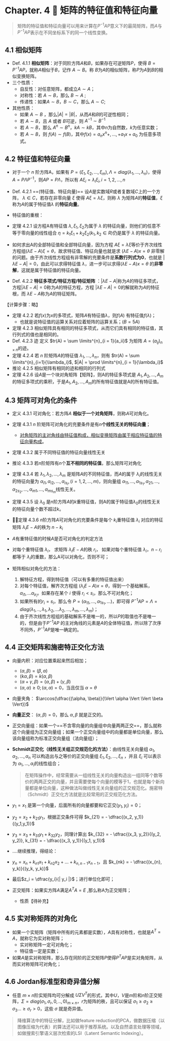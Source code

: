 # Chapter. 4 🐳 矩阵的特征值和特征向量

> 矩阵的特征值和特征向量可以用来计算在$P^{-1}AP$意义下的最简矩阵，而$A$与$P^{-1}AP$表示在不同坐标系下的同一个线性变换。

## 4.1 相似矩阵
- Def. 4.1.1 **相似矩阵**：对于同阶方阵$A$和$B$，如果存在可逆矩阵$P$，使得 $B= P^{-1}AP$，就称$A$相似于$B$，记作 $A \sim B$。称 $B$为$A$的相似矩阵，称$P$为$A$到$B$的相似变换矩阵。
- 三个性质：
    - 自反性：对任意矩阵，都成立$A \sim A$；
    - 对称性：若 $A \sim B$，那么 $B \sim A$ ;
    - 传递性：如果$A \sim B， B \sim C$，那么 $A \sim C$;
- 其他性质：
    - 如果 $A \sim B$ ，那么$|A| = |B|$，从而$A$和$B$的可逆性相同；
    - 若 $A \sim B$，且 $A$ 或者 $B$可逆，则 $A^{-1} \sim B^{-1}$
    - 若 $A \sim B$，那么 $A^{n} \sim B^{n}，kA \sim kB$，其中$n$为自然数，$k$为任意实数；
    - 若 $A \sim B$，则 $f(A) \sim f(B)$，其中$f(x) = a_n x^{n} +,..., + a_1 x + a_0$ 为任意多项式。

## 4.2 特征值和特征向量

- 对于一个 $n$ 阶方阵A，如果有 $P = (\xi_1, \xi_2, ..., \xi_m), \Lambda = diag(\lambda_1,...,\lambda_n)$，使得$A = P \Lambda P^{-1}$，则$AP = P\Lambda$，所以有 $A\xi_i = \lambda_i \xi_i, i = 1,2,...,n$ 

- Def. 4.2.1 ==(特征值、特征向量)== 设$A$是实数域$R$或者复数域$C$上的一个方阵， $\lambda \in C$，若存在非零向量 $\xi$ 使得 $A \xi =\lambda \xi$，则称 $\lambda$ 为矩阵$A$的**特征值**，$\xi$ 称为$A$的属于特征值$\lambda$ 的**特征向量**。

- 特征值的重根：
  
- 定理 4.2.1 设方程A有特征值 $\lambda, \xi_1, \xi_2$为属于 $\lambda$ 的特征向量，则他们的任意不等于零向量的线性组合 $\eta = k_1 \xi_1 + k_2 \xi_2 (k_1, k_2 \in R)$仍是属于 $\lambda$ 的特征向量。
- 如何求出A的全部特征值和全部特征向量，因为方程 $A \xi = \lambda \xi$等价于齐次线性方程组$(\lambda E - A)\xi = \theta$，故求特征值、特征向量也就是求 $(\lambda E - A)x = \theta$ 非零解的问题。由于齐次线性方程组有非零解的充要条件是**系数行列式为0**，也就是 $|\lambda E - A| = 0$，由此可以求得特征值 $\lambda$，进一步可以求得$(\lambda E - A)x = \theta$ 的**非零解**，这就是属于特征值的特征向量。

- Def. 4.2.2 **特征多项式/特征方程/特征矩阵** ：$|\lambda E - A|$称为$A$的特征多项式，方程$|\lambda E - A| = 0$称为$A$的特征方程，方程 $|\lambda E - A| = 0$的解就称为$A$的特征根，而 $\lambda E - A$称为$A$的特征矩阵。
  
【计算步骤：略】

- 定理 4.2.2 若$f(x)$为$x$的多项式，矩阵$A$有特征值$\lambda$，则$f(A)$ 有特征值$f(\lambda)$；
    - 也就是说特征值的运算关系对应着矩阵的运算关系；$(B = 5A)$
- 定理 4.2.3 相似矩阵具有相同的特征多项式，从而它们具有相同的特征值，其行列式的值也是相同的。
- Def. 4.2.3 迹 定义 $tr(A) = \sum \limits^{n}_{i = 1}{a_ii}$ 为矩阵 $A = (a_{ij})_{n \times n}$的迹。
- 定理 4.2.4 若 $n$ 阶矩阵$A$的特征值 $\lambda_1, ... , \lambda_n$，则有 $tr(A) = \sum \limits^{n}_{i=1}{\lambda_i}$, $|A| = \prod \limits^{n}_{i = 1}{\lambda_i}$
- 推论 4.2.5 相似矩阵有相同的迹和相同的行列式
- 定理 4.2.6 设$A$是一个块对角矩阵【矩阵】，则A的特征多项式是 $A_1, A_2, ... , A_m$的特征多项式的乘积，于是$A_1, A_2, ..., A_m$的所有特征值就是A的所有特征值。

## 4.3 矩阵可对角化的条件

- 定义 4.3.1 可对角化：若方阵$A$  **相似于一个对角矩阵**，则称$A$可对角化。
- 定理 4.3.1 $n$ 阶矩阵可对角化的充要条件是有$n$**个线性无关的特征向量**；
    - <u>对角矩阵的主对角线由特征值构成，相似变换矩阵由属于相应特征值的特征向量构成</u>。
- 定理 4.3.2 属于不同特征值的特征向量线性无关
- 推论 4.3.3 若$n$阶矩阵有$n$个**互不相同的特征值**，那么矩阵可对角化
- 定理 4.3.4 若 $\lambda_1, \lambda_2, ..., \lambda_m$ 是矩阵$A$的不同特征值，而$A$的属于 $\lambda_i$的线性无关的特征向量为 $\alpha_{i1},\alpha_{i2},...,\alpha_{is_i}, ( i = 1,2,...,m)$，则向量组 $\alpha_{11}, ...,\alpha_{1s_1}, \alpha_{21},...,\alpha_{2s_2},...,\alpha_{m1},...,\alpha_{ms_m}$线性无关。
- 定理 4.3.5 设 $\lambda_0$ 是$n$阶方阵$A$的$k$重特征值，则A的属于特征值$\lambda_0$的线性无关的特征向量个数不超过$k$。
- 🌟🌟定理 4.3.6 $n$阶方阵$A$可对角化的充要条件是每个 $k_i$重特征值 $\lambda_i$ 对应的特征矩阵 $\lambda_i E- A$的秩为 $n - k_i$
-  $A$有重特征值的时候$A$是否可对角化的判定方法

- 对每个重特征值 $\lambda_i$， 求矩阵 $\lambda_i E- A$的秩 $r_i$， 如果对每个重特征值 $\lambda_i ， n - r_i$ 都等于 $\lambda_i$的重数，那么A可以对角化，否则不可；

- 矩阵相似对角化的方法：

    1. 解特征方程，得到特征值（可以有多重的特征值出来）
    2. 对每个特征值，解齐次方程组 $(\lambda_i E - A)x = \theta$，得到一个基础解系，$\alpha_{i1},... \alpha_{ir_i}$。如果存在某个 $i$ 使得 $r_i < s_i$，那么不可对角化；
    3. 如果所有的$r_i = s_i$，那么令 $P = (\alpha_{11}, ... ,\alpha_{1s_1},...)$，即可得 $P^{-1}AP  = \Lambda = diag (\lambda_1, ..,\lambda_1, \lambda_2,...\lambda_2, ..., \lambda_m, ..., \lambda_m)$；
    4. 由于齐次线性方程组的基础解系不是唯一的，所以$P$的取值也不是唯一的，但是由于$P^{-1}AP$ 的主对角线的元素是$A$的全体特征值，所以除了次序不同外，$P^{-1}AP$是唯一确定的。

## 4.4 正交矩阵和施密特正交化方法

- 向量内积：对应位置乘起来然后相加；
    - $(\alpha, \beta) = (\beta, \alpha)$
    - $(k\alpha, \beta) = k(\alpha,  \beta)$
    - $(\alpha + \gamma , \beta) = (\alpha, \beta) + (\gamma, \beta)$
    - $(\alpha, \alpha) \geq 0; (\alpha, \alpha) = 0$，当且仅当 $\alpha = \theta$

- 向量夹角： $\arccos(\dfrac{(\alpha, \beta)}{\Vert \alpha \Vert \Vert \beta \Vert})$

- **向量正交**： $(\alpha, \beta) = 0$，那么 $\alpha, \beta$ 就是正交的。
- 正交向量组：如果一个==不含零向量的向量组中向量两两正交==，那么就称这个向量组为正交向量组；如果一个正交向量组中的向量都是单位向量，那么该向量组称为标准正交向量组（法向量组）；

- **Schmidt正交化（线性无关组正交规范化的方法）**：由线性无关向量组 $\alpha_1, \alpha_2,...,\alpha_n$ 可以构造出与之等价的正交向量组 $\xi_1, \xi_2,...,\xi_n$ ，并且 $\xi_i$ 可以表示为 $\alpha_1,...,\alpha_i$的线性组合；
    > 在矩阵操作中，经常需要从一组线性无关的向量构造出一组同等个数等价的两两正交的向量，并且需要使每个向量的模等于1，也就是每个新向量都是单位向量，这种做法叫做线性无关向量组的正交规范化。施密特（Schmidt）正交化方法就是比较常用的正交规范化方法。

- $y_1 = x_1$ 是第一个向量，后面所有的向量都要和它正交$(y_1, y_i) = 0$；
- $y_2 = x_2 + k_{21} y_1$，根据正交条件可得 $k_{21} = - \dfrac{(x_2, y_1)}{(y_1,y_1)}$
- $y_3 = x_3 + k_{31}y_1 + k_{32}y_2$，同理计算出 $k_{32} = - \dfrac{(x_3, y_2)}{(y_2, y_2)}, k_{31} = - \dfrac{(x_3, y_1)}{(y_1, y_1)}$
- ....继续推理，得结论：
- $y_n = x_n + k_{n1} x_1 + k_{n2} x_2 + ... + k_{n,n-1} x_{n-1}$，且 $k_{nk} = - \dfrac{(x_{n}, y_k)}{(y_k, y_k)}$
- 最后$z_i = \dfrac{y_i}{| y_i |}$；进行单位化即可；

- 正交矩阵：如果实方阵$A$满足$A^T A = E$ ,那么称A为正交矩阵；
    - 性质【待补充】
## 4.5 实对称矩阵的对角化

- 如果一个实矩阵（矩阵中所有的元素都是实数），$A$具有对称性，也就是$A^T = A$，就称它为实对称矩阵；
    - 实对称矩阵一定可对角化；
    - 特征值一定是实数；
- 如果$A$是实对称矩阵，那么存在同阶的正交矩阵$P$使得$P^TAP$是实对角矩阵，从而实对称矩阵可对角化；

## 4.6 Jordan标准型和奇异值分解

- 任意 $m \times n$阶实矩阵均可分解成 $U\Sigma V^T$的形式，其中$U，V$是$m$阶和$n$阶正交矩阵，$\Sigma = diag(\sigma_1, \sigma_r,0,..,0)_{ m \times n}$，$r$为矩阵的秩，且可以保证 $\sigma_1 \geq \sigma_2 \geq \sigma_3 ... \geq \sigma_r > 0$，这些 $\sigma$ 就是奇异值。


> 降维算法中的特征分解，比如做feature reduction的PCA，做数据压缩（以图像压缩为代表）的算法还可以用于推荐系统。以及自然语言处理等领域，如做搜索引擎语义层次检索的LSI（Latent Semantic Indexing）。